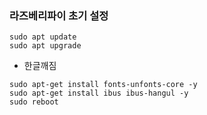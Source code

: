 ### 라즈베리파이 초기 설정
```
sudo apt update
sudo apt upgrade
```

* 한글깨짐
```
sudo apt-get install fonts-unfonts-core -y
sudo apt-get install ibus ibus-hangul -y
sudo reboot
```
